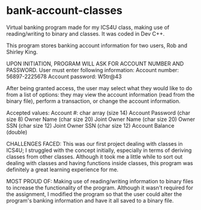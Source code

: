 # bank-account-classes
Virtual banking program made for my ICS4U class, making use of reading/writing to binary and classes. It was coded in Dev C++.

This program stores banking account information for two users, Rob and Shirley King. 

UPON INITIATION, PROGRAM WILL ASK FOR ACCOUNT NUMBER AND PASSWORD. User must enter following information:
Account number: 56897-2225678
Account password: W5tr@43

After being granted access, the user may select what they would like to do from a list of options: they may view the account information (read from the binary file), perform a transaction, or change the account information.

Accepted values:
Account #: char array (size 14)
Account Password (char size 8)
Owner Name (char size 20)
Joint Owner Name (char size 20)
Owner SSN (char size 12)
Joint Owner SSN (char size 12)
Account Balance (double)

CHALLENGES FACED:
This was our first project dealing with classes in ICS4U; I struggled with the concept initially, especially in terms of deriving classes from other classes. Although it took me a little while to sort out dealing with classes and having functions inside classes, this program was definitely a great learning experience for me.

MOST PROUD OF:
Making use of reading/writing information to binary files to increase the functionality of the program. Although it wasn't required for the assignment, I modified the program so that the user could alter the program's banking information and have it all saved to a binary file.
